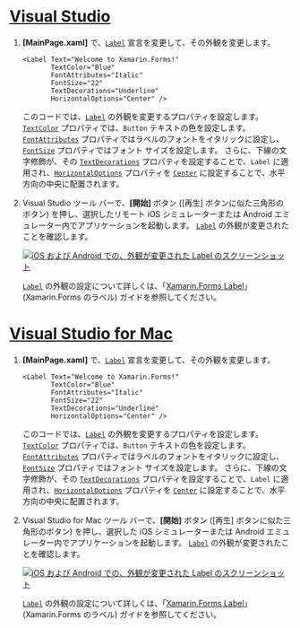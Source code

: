 # <a name="visual-studiotabvswin"></a>[Visual Studio](#tab/vswin)

1. **[MainPage.xaml]** で、[`Label`](xref:Xamarin.Forms.Label) 宣言を変更して、その外観を変更します。

    ```xaml
    <Label Text="Welcome to Xamarin.Forms!"
           TextColor="Blue"
           FontAttributes="Italic"
           FontSize="22"
           TextDecorations="Underline"
           HorizontalOptions="Center" />
    ```

    このコードでは、[`Label`](xref:Xamarin.Forms.Label) の外観を変更するプロパティを設定します。 [`TextColor`](xref:Xamarin.Forms.Label.TextColor) プロパティでは、`Button` テキストの色を設定します。 [`FontAttributes`](xref:Xamarin.Forms.Label.FontAttributes) プロパティではラベルのフォントをイタリックに設定し、[`FontSize`](xref:Xamarin.Forms.Label.FontSize) プロパティではフォント サイズを設定します。 さらに、下線の文字修飾が、その [`TextDecorations`](xref:Xamarin.Forms.Label.TextDecorations) プロパティを設定することで、`Label` に適用され、[`HorizontalOptions`](xref:Xamarin.Forms.View.HorizontalOptions) プロパティを [`Center`](xref:Xamarin.Forms.LayoutOptions.Center) に設定することで、水平方向の中央に配置されます。

1. Visual Studio ツール バーで、**[開始]** ボタン ([再生] ボタンに似た三角形のボタン) を押し、選択したリモート iOS シミュレーターまたは Android エミュレーター内でアプリケーションを起動します。 [`Label`](xref:Xamarin.Forms.Label) の外観が変更されたことを確認します。

    [![iOS および Android での、外観が変更された Label のスクリーンショット](../images/change-label-appearance.png "外観が変更された Label")](../images/change-label-appearance-large.png#lightbox "外観が変更された Label")

    [`Label`](xref:Xamarin.Forms.Label) の外観の設定について詳しくは、「[Xamarin.Forms Label](~/xamarin-forms/user-interface/text/label.md)」 (Xamarin.Forms のラベル) ガイドを参照してください。

# <a name="visual-studio-for-mactabvsmac"></a>[Visual Studio for Mac](#tab/vsmac)

1. **[MainPage.xaml]** で、[`Label`](xref:Xamarin.Forms.Label) 宣言を変更して、その外観を変更します。

    ```xaml
    <Label Text="Welcome to Xamarin.Forms!"
           TextColor="Blue"
           FontAttributes="Italic"
           FontSize="22"
           TextDecorations="Underline"
           HorizontalOptions="Center" />
    ```

    このコードでは、[`Label`](xref:Xamarin.Forms.Label) の外観を変更するプロパティを設定します。 [`TextColor`](xref:Xamarin.Forms.Label.TextColor) プロパティでは、`Button` テキストの色を設定します。 [`FontAttributes`](xref:Xamarin.Forms.Label.FontAttributes) プロパティではラベルのフォントをイタリックに設定し、[`FontSize`](xref:Xamarin.Forms.Label.FontSize) プロパティではフォント サイズを設定します。 さらに、下線の文字修飾が、その [`TextDecorations`](xref:Xamarin.Forms.Label.TextDecorations) プロパティを設定することで、`Label` に適用され、[`HorizontalOptions`](xref:Xamarin.Forms.View.HorizontalOptions) プロパティを [`Center`](xref:Xamarin.Forms.LayoutOptions.Center) に設定することで、水平方向の中央に配置されます。

1. Visual Studio for Mac ツール バーで、**[開始]** ボタン ([再生] ボタンに似た三角形のボタン) を押し、選択した iOS シミュレーターまたは Android エミュレーター内でアプリケーションを起動します。 [`Label`](xref:Xamarin.Forms.Label) の外観が変更されたことを確認します。

    [![iOS および Android での、外観が変更された Label のスクリーンショット](../images/change-label-appearance.png "外観が変更された Label")](../images/change-label-appearance-large.png#lightbox "外観が変更された Label")

    [`Label`](xref:Xamarin.Forms.Label) の外観の設定について詳しくは、「[Xamarin.Forms Label](~/xamarin-forms/user-interface/text/label.md)」 (Xamarin.Forms のラベル) ガイドを参照してください。
